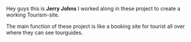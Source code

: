 Hey guys this is **Jerry Johns**
I worked along in these project to create a working Tourism-site.

The main function of these project is like a booking site for tourist all over where they can see tourguides. 